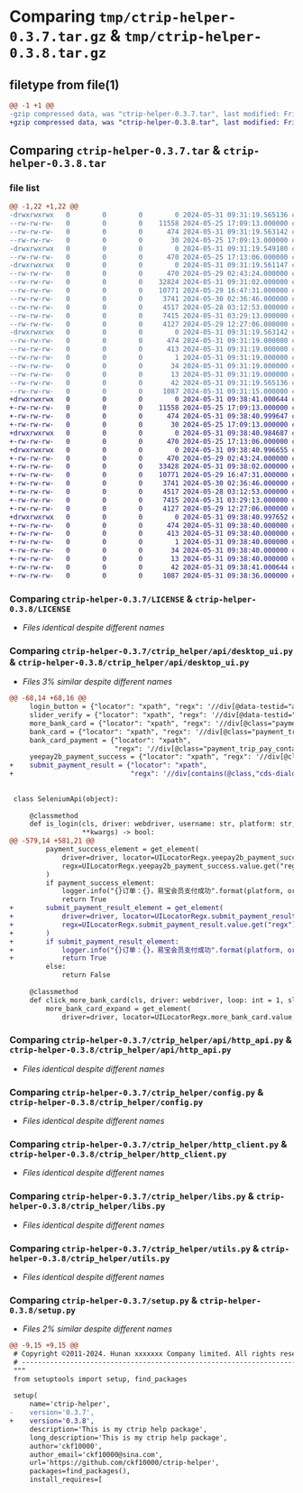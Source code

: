 # Comparing `tmp/ctrip-helper-0.3.7.tar.gz` & `tmp/ctrip-helper-0.3.8.tar.gz`

## filetype from file(1)

```diff
@@ -1 +1 @@
-gzip compressed data, was "ctrip-helper-0.3.7.tar", last modified: Fri May 31 09:31:19 2024, max compression
+gzip compressed data, was "ctrip-helper-0.3.8.tar", last modified: Fri May 31 09:38:41 2024, max compression
```

## Comparing `ctrip-helper-0.3.7.tar` & `ctrip-helper-0.3.8.tar`

### file list

```diff
@@ -1,22 +1,22 @@
-drwxrwxrwx   0        0        0        0 2024-05-31 09:31:19.565136 ctrip-helper-0.3.7/
--rw-rw-rw-   0        0        0    11558 2024-05-25 17:09:13.000000 ctrip-helper-0.3.7/LICENSE
--rw-rw-rw-   0        0        0      474 2024-05-31 09:31:19.563142 ctrip-helper-0.3.7/PKG-INFO
--rw-rw-rw-   0        0        0       30 2024-05-25 17:09:13.000000 ctrip-helper-0.3.7/README.md
-drwxrwxrwx   0        0        0        0 2024-05-31 09:31:19.549180 ctrip-helper-0.3.7/ctrip_helper/
--rw-rw-rw-   0        0        0      470 2024-05-25 17:13:06.000000 ctrip-helper-0.3.7/ctrip_helper/__init__.py
-drwxrwxrwx   0        0        0        0 2024-05-31 09:31:19.561147 ctrip-helper-0.3.7/ctrip_helper/api/
--rw-rw-rw-   0        0        0      470 2024-05-29 02:43:24.000000 ctrip-helper-0.3.7/ctrip_helper/api/__init__.py
--rw-rw-rw-   0        0        0    32824 2024-05-31 09:31:02.000000 ctrip-helper-0.3.7/ctrip_helper/api/desktop_ui.py
--rw-rw-rw-   0        0        0    10771 2024-05-29 16:47:31.000000 ctrip-helper-0.3.7/ctrip_helper/api/http_api.py
--rw-rw-rw-   0        0        0     3741 2024-05-30 02:36:46.000000 ctrip-helper-0.3.7/ctrip_helper/config.py
--rw-rw-rw-   0        0        0     4517 2024-05-28 03:12:53.000000 ctrip-helper-0.3.7/ctrip_helper/http_client.py
--rw-rw-rw-   0        0        0     7415 2024-05-31 03:29:13.000000 ctrip-helper-0.3.7/ctrip_helper/libs.py
--rw-rw-rw-   0        0        0     4127 2024-05-29 12:27:06.000000 ctrip-helper-0.3.7/ctrip_helper/utils.py
-drwxrwxrwx   0        0        0        0 2024-05-31 09:31:19.563142 ctrip-helper-0.3.7/ctrip_helper.egg-info/
--rw-rw-rw-   0        0        0      474 2024-05-31 09:31:19.000000 ctrip-helper-0.3.7/ctrip_helper.egg-info/PKG-INFO
--rw-rw-rw-   0        0        0      413 2024-05-31 09:31:19.000000 ctrip-helper-0.3.7/ctrip_helper.egg-info/SOURCES.txt
--rw-rw-rw-   0        0        0        1 2024-05-31 09:31:19.000000 ctrip-helper-0.3.7/ctrip_helper.egg-info/dependency_links.txt
--rw-rw-rw-   0        0        0       34 2024-05-31 09:31:19.000000 ctrip-helper-0.3.7/ctrip_helper.egg-info/requires.txt
--rw-rw-rw-   0        0        0       13 2024-05-31 09:31:19.000000 ctrip-helper-0.3.7/ctrip_helper.egg-info/top_level.txt
--rw-rw-rw-   0        0        0       42 2024-05-31 09:31:19.565136 ctrip-helper-0.3.7/setup.cfg
--rw-rw-rw-   0        0        0     1087 2024-05-31 09:31:15.000000 ctrip-helper-0.3.7/setup.py
+drwxrwxrwx   0        0        0        0 2024-05-31 09:38:41.000644 ctrip-helper-0.3.8/
+-rw-rw-rw-   0        0        0    11558 2024-05-25 17:09:13.000000 ctrip-helper-0.3.8/LICENSE
+-rw-rw-rw-   0        0        0      474 2024-05-31 09:38:40.999647 ctrip-helper-0.3.8/PKG-INFO
+-rw-rw-rw-   0        0        0       30 2024-05-25 17:09:13.000000 ctrip-helper-0.3.8/README.md
+drwxrwxrwx   0        0        0        0 2024-05-31 09:38:40.984687 ctrip-helper-0.3.8/ctrip_helper/
+-rw-rw-rw-   0        0        0      470 2024-05-25 17:13:06.000000 ctrip-helper-0.3.8/ctrip_helper/__init__.py
+drwxrwxrwx   0        0        0        0 2024-05-31 09:38:40.996655 ctrip-helper-0.3.8/ctrip_helper/api/
+-rw-rw-rw-   0        0        0      470 2024-05-29 02:43:24.000000 ctrip-helper-0.3.8/ctrip_helper/api/__init__.py
+-rw-rw-rw-   0        0        0    33428 2024-05-31 09:38:02.000000 ctrip-helper-0.3.8/ctrip_helper/api/desktop_ui.py
+-rw-rw-rw-   0        0        0    10771 2024-05-29 16:47:31.000000 ctrip-helper-0.3.8/ctrip_helper/api/http_api.py
+-rw-rw-rw-   0        0        0     3741 2024-05-30 02:36:46.000000 ctrip-helper-0.3.8/ctrip_helper/config.py
+-rw-rw-rw-   0        0        0     4517 2024-05-28 03:12:53.000000 ctrip-helper-0.3.8/ctrip_helper/http_client.py
+-rw-rw-rw-   0        0        0     7415 2024-05-31 03:29:13.000000 ctrip-helper-0.3.8/ctrip_helper/libs.py
+-rw-rw-rw-   0        0        0     4127 2024-05-29 12:27:06.000000 ctrip-helper-0.3.8/ctrip_helper/utils.py
+drwxrwxrwx   0        0        0        0 2024-05-31 09:38:40.997652 ctrip-helper-0.3.8/ctrip_helper.egg-info/
+-rw-rw-rw-   0        0        0      474 2024-05-31 09:38:40.000000 ctrip-helper-0.3.8/ctrip_helper.egg-info/PKG-INFO
+-rw-rw-rw-   0        0        0      413 2024-05-31 09:38:40.000000 ctrip-helper-0.3.8/ctrip_helper.egg-info/SOURCES.txt
+-rw-rw-rw-   0        0        0        1 2024-05-31 09:38:40.000000 ctrip-helper-0.3.8/ctrip_helper.egg-info/dependency_links.txt
+-rw-rw-rw-   0        0        0       34 2024-05-31 09:38:40.000000 ctrip-helper-0.3.8/ctrip_helper.egg-info/requires.txt
+-rw-rw-rw-   0        0        0       13 2024-05-31 09:38:40.000000 ctrip-helper-0.3.8/ctrip_helper.egg-info/top_level.txt
+-rw-rw-rw-   0        0        0       42 2024-05-31 09:38:41.000644 ctrip-helper-0.3.8/setup.cfg
+-rw-rw-rw-   0        0        0     1087 2024-05-31 09:38:36.000000 ctrip-helper-0.3.8/setup.py
```

### Comparing `ctrip-helper-0.3.7/LICENSE` & `ctrip-helper-0.3.8/LICENSE`

 * *Files identical despite different names*

### Comparing `ctrip-helper-0.3.7/ctrip_helper/api/desktop_ui.py` & `ctrip-helper-0.3.8/ctrip_helper/api/desktop_ui.py`

 * *Files 3% similar despite different names*

```diff
@@ -68,14 +68,16 @@
     login_button = {"locator": "xpath", "regx": '//div[@data-testid="accountPanel"]//input[@data-testid="loginButton"]'}
     slider_verify = {"locator": "xpath", "regx": '//div[@data-testid="captcha"]/div'}
     more_bank_card = {"locator": "xpath", "regx": '//div[@class="payment_trip_pay_container"]//div[@class="more_card"]'}
     bank_card = {"locator": "xpath", "regx": '//div[@class="payment_trip_pay_container"]//div[contains(text(), "{}")]'}
     bank_card_payment = {"locator": "xpath",
                          "regx": '//div[@class="payment_trip_pay_container"]//div[@class="trip-pay-btn-text"]'}
     yeepay2b_payment_success = {"locator": "xpath", "regx": '//div[@class="success-layout"]//p[@class="pay-success"]'}
+    submit_payment_result = {"locator": "xpath",
+                             "regx": '//div[contains(@class,"cds-dialog-content")]//div[contains(text(), "支付确认")]'}
 
 
 class SeleniumApi(object):
 
     @classmethod
     def is_login(cls, driver: webdriver, username: str, platform: str, loop: int = 1, sleep: float = 0,
                  **kwargs) -> bool:
@@ -579,14 +581,21 @@
         payment_success_element = get_element(
             driver=driver, locator=UILocatorRegx.yeepay2b_payment_success.value.get("locator"),
             regx=UILocatorRegx.yeepay2b_payment_success.value.get("regx"), loop=loop, sleep=sleep, **kwargs
         )
         if payment_success_element:
             logger.info("{}订单：{}，易宝会员支付成功".format(platform, order_id))
             return True
+        submit_payment_result_element = get_element(
+            driver=driver, locator=UILocatorRegx.submit_payment_result.value.get("locator"),
+            regx=UILocatorRegx.submit_payment_result.value.get("regx"), loop=loop, sleep=sleep, **kwargs
+        )
+        if submit_payment_result_element:
+            logger.info("{}订单：{}，易宝会员支付成功".format(platform, order_id))
+            return True
         else:
             return False
 
     @classmethod
     def click_more_bank_card(cls, driver: webdriver, loop: int = 1, sleep: float = 0, **kwargs) -> bool:
         more_bank_card_expand = get_element(
             driver=driver, locator=UILocatorRegx.more_bank_card.value.get("locator"),
```

### Comparing `ctrip-helper-0.3.7/ctrip_helper/api/http_api.py` & `ctrip-helper-0.3.8/ctrip_helper/api/http_api.py`

 * *Files identical despite different names*

### Comparing `ctrip-helper-0.3.7/ctrip_helper/config.py` & `ctrip-helper-0.3.8/ctrip_helper/config.py`

 * *Files identical despite different names*

### Comparing `ctrip-helper-0.3.7/ctrip_helper/http_client.py` & `ctrip-helper-0.3.8/ctrip_helper/http_client.py`

 * *Files identical despite different names*

### Comparing `ctrip-helper-0.3.7/ctrip_helper/libs.py` & `ctrip-helper-0.3.8/ctrip_helper/libs.py`

 * *Files identical despite different names*

### Comparing `ctrip-helper-0.3.7/ctrip_helper/utils.py` & `ctrip-helper-0.3.8/ctrip_helper/utils.py`

 * *Files identical despite different names*

### Comparing `ctrip-helper-0.3.7/setup.py` & `ctrip-helper-0.3.8/setup.py`

 * *Files 2% similar despite different names*

```diff
@@ -9,15 +9,15 @@
 # Copyright ©2011-2024. Hunan xxxxxxx Company limited. All rights reserved.
 # ---------------------------------------------------------------------------------------------------------
 """
 from setuptools import setup, find_packages
 
 setup(
     name='ctrip-helper',
-    version='0.3.7',
+    version='0.3.8',
     description='This is my ctrip help package',
     long_description='This is my ctrip help package',
     author='ckf10000',
     author_email='ckf10000@sina.com',
     url='https://github.com/ckf10000/ctrip-helper',
     packages=find_packages(),
     install_requires=[
```

